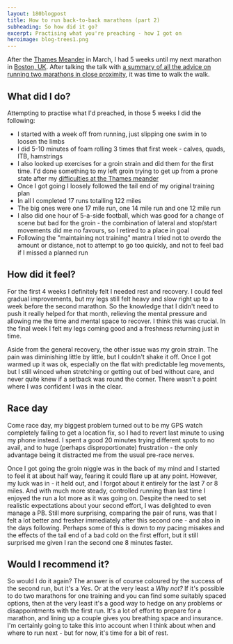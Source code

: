 ```yaml
---
layout: 180blogpost
title: How to run back-to-back marathons (part 2) 
subheading: So how did it go?
excerpt: Practising what you're preaching - how I got on 
heroimage: blog-trees1.png
---
```



<p>After the <a href="http://www.hermesrunning.com/thames-meander/">Thames Meander</a> in March, I had 5 weeks until my next marathon in <a href="https://www.bostonmarathon.co.uk/">Boston, UK</a>. After talking the talk with <a href="{{ site.baseurl }}{% post_url 2017-4-13-doubling-up-back-to-back-marathons %}">a summary of all the advice on running two marathons in close proximity</a>, it was time to walk the walk.</p>

<h2 class="section-heading">What did I do?</h2>

<p>Attempting to practise what I'd preached, in those 5 weeks I did the following:</p>

<ul class="fa-ul">
<li><i class="fa-li fa fa-check fa-green"></i>I started with a week off from running, just slipping one swim in to loosen the limbs</li>
<li><i class="fa-li fa fa-check fa-green"></i>I did 5-10 minutes of foam rolling 3 times that first week - calves, quads, ITB, hamstrings</li>
<li><i class="fa-li fa fa-check fa-green"></i>I also looked up exercises for a groin strain and did them for the first time. I'd done something to my left groin trying to get up from a prone state after my <a href="{{ site.baseurl }}{% post_url 2017-3-31-a-tale-of-two-marathons %}">difficulties at the Thames meander</a></li>
<li><i class="fa-li fa fa-check fa-green"></i>Once I got going I loosely followed the tail end of my original training plan</li>
<li><i class="fa-li fa fa-check fa-green"></i>In all I completed 17 runs totalling 122 miles</li>
<li><i class="fa-li fa fa-check fa-green"></i>The big ones were one 17 mile run, one 14 mile run and one 12 mile run</li>
<li><i class="fa-li fa fa-check fa-green"></i>I also did one hour of 5-a-side football, which was good for a change of scene but bad for the groin - the combination of lateral and stop/start movements did me no favours, so I retired to a place in goal</li> 
<li><i class="fa-li fa fa-check fa-green"></i>Following the "maintaining not training" mantra I tried not to overdo the amount or distance, not to attempt to go too quickly, and not to feel bad if I missed a planned run</li> 
</ul>


<h2 class="section-heading">How did it feel?</h2>

<p>For the first 4 weeks I definitely felt I needed rest and recovery. I could feel gradual improvements, but my legs still felt heavy and slow right up to a week before the second marathon. So the knowledge that I didn't need to push it really helped for that month, relieving the mental pressure and allowing me the time and mental space to recover. I think this was crucial. In the final week I felt my legs coming good and a freshness returning just in time.</p>

<p>Aside from the general recovery, the other issue was my groin strain. The pain was diminishing little by little, but I couldn't shake it off.  Once I got warmed up it was ok, especially on the flat with predictable leg movements, but I still winced when stretching or getting out of bed without care, and never quite knew if a setback was round the corner. There wasn't a point where I was confident I was in the clear.</p>

<h2 class="section-heading">Race day</h2>

<p>Come race day, my biggest problem turned out to be my GPS watch completely failing to get a location fix, so I had to revert last minute to using my phone instead. I spent a good 20 minutes trying different spots to no avail, and to huge (perhaps disproportionate) frustration - the only advantage being it distracted me from the usual pre-race nerves.</p>

<p>Once I got going the groin niggle was in the back of my mind and I started to feel it at about half way, fearing it could flare up at any point. However, my luck was in - it held out, and I forgot about it entirely for the last 7 or 8 miles. And with much more steady, controlled running than last time I enjoyed the run a lot more as it was going on. Despite the need to set realistic expectations about your second effort, I was delighted to even manage a PB. Still more surprising, comparing the pair of runs, was that I felt a lot better and fresher immediately after this second one - and also in the days following. Perhaps some of this is down to my pacing misakes and the effects of the tail end of a bad cold on the first effort, but it still surprised me given I ran the second one 8 minutes faster.</p>

<h2 class="section-heading">Would I recommend it?</h2>

<p>So would I do it again? The answer is of course coloured by the success of the second run, but it's a <i>Yes</i>. Or at the very least a <i>Why not?</i> If it's possible to do two marathons for one training and you can find some suitably spaced options, then at the very least it's a good way to hedge on any problems or disappointments with the first run. It's a lot of effort to prepare for a marathon, and lining up a couple gives you breathing space and insurance. I'm certainly going to take this into account when I think about when and where to run next - but for now, it's time for a bit of rest.</p>














